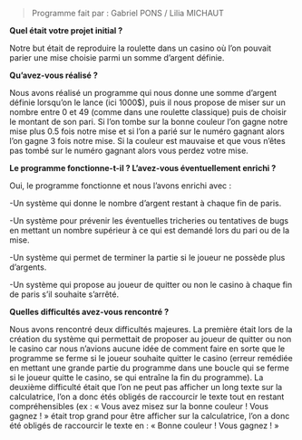 > Programme fait par : Gabriel PONS / Lilia MICHAUT

**Quel était votre projet initial ?**

Notre but était de reproduire la roulette dans un casino où l’on pouvait parier une mise choisie parmi un somme d’argent définie.


**Qu’avez-vous réalisé ?**

Nous avons réalisé un programme qui nous donne une somme d’argent définie lorsqu’on le lance (ici 1000$), puis il nous propose de miser sur un nombre entre 0 et 49 (comme dans une roulette classique) puis de choisir le montant de son pari. Si l’on tombe sur la bonne couleur l’on gagne notre mise plus 0.5 fois notre mise et si l’on a parié sur le numéro gagnant alors l’on gagne 3 fois notre mise. Si la couleur est mauvaise et que vous n’êtes pas tombé sur le numéro gagnant alors vous perdez votre mise.


**Le programme fonctionne-t-il ? L’avez-vous éventuellement enrichi ?**

Oui, le programme fonctionne et nous l’avons enrichi avec :

-Un système qui donne le nombre d’argent restant à chaque fin de paris.

-Un système pour prévenir les éventuelles tricheries ou tentatives de bugs en mettant un nombre supérieur à ce qui est demandé lors du pari ou de la mise.

-Un système qui permet de terminer la partie si le joueur ne possède plus d’argents.

-Un système qui propose au joueur de quitter ou non le casino à chaque fin de paris s’il souhaite s’arrêté.


**Quelles difficultés avez-vous rencontré ?**

Nous avons rencontré deux difficultés majeures.
La première était lors de la création du système qui permettait de proposer au joueur de quitter ou non le casino car nous n’avions aucune idée de comment faire en sorte que le programme se ferme si le joueur souhaite quitter le casino (erreur remédiée en mettant une grande partie du programme dans une boucle qui se ferme si le joueur quitte le casino, se qui entraîne la fin du programme).
La deuxième difficulté était que l’on ne peut pas afficher un long texte sur la calculatrice, l’on a donc étés obligés de raccourcir le texte tout en restant compréhensibles (ex : « Vous avez misez sur la bonne couleur ! Vous gagnez ! »  était trop grand pour être afficher sur la calculatrice, l’on a donc été obligés de raccourcir le texte en : « Bonne couleur ! Vous gagnez ! »
